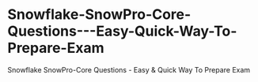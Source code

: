 # Snowflake-SnowPro-Core-Questions---Easy-Quick-Way-To-Prepare-Exam
Snowflake SnowPro-Core Questions - Easy &amp; Quick Way To Prepare Exam
